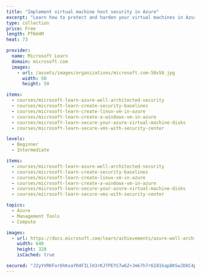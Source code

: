 ```yaml
---
title: "Implement virtual machine host security in Azure"
excerpt: "Learn how to protect and harden your virtual machines in Azure"
type: collection
price: Free
length: PT6H4M
heat: 73

provider:
  name: Microsoft Learn
  domain: microsoft.com
  images:
    - url: /assets/images/organizations/microsoft.com-50x50.jpg
      width: 50
      height: 50

items:
  - courses/microsoft-learn-azure-well-architected-security
  - courses/microsoft-learn-create-security-baselines
  - courses/microsoft-learn-create-linux-vm-in-azure
  - courses/microsoft-learn-create-a-windows-vm-in-azure
  - courses/microsoft-learn-secure-your-azure-virtual-machine-disks
  - courses/microsoft-learn-secure-vms-with-security-center

levels:
  - Beginner
  - Intermediate

items:
  - courses/microsoft-learn-azure-well-architected-security
  - courses/microsoft-learn-create-security-baselines
  - courses/microsoft-learn-create-linux-vm-in-azure
  - courses/microsoft-learn-create-a-windows-vm-in-azure
  - courses/microsoft-learn-secure-your-azure-virtual-machine-disks
  - courses/microsoft-learn-secure-vms-with-security-center

topics:
  - Azure
  - Management Tools
  - Compute

images:
  - url: https://docs.microsoft.com/learn/achievements/azure-well-architected-security-social.png
    width: 640
    height: 320
    isCached: true

secured: "J2yYVRKForbhKxaYR4FILlH3rKJTPEYS7w6Z+Jmk7h7r6I81kap8KSwJDbC4pxNXGzPnWy2he8tzorvPbS7W1SnwNxRrs++yag/vX2lozjZX91zCZuKK/OmwI2O2lJSfSs04P5N+63orXUNvyomRwqn4ffdxAtucJf8dNSD7SZDIDRhNVysTSAw6oombYtVeRCEIZayHpqI+qhFoQo2/gucOCDsTFac+FkgMweBRMvVIl36ypuLcl7R0CNEFSXFlC3Bn4ekQqUGvIhhv9JD8fTQELRwNpaw/wbYLQgmST4QNYuqM1wjpuCf2EpwQtxXng/gfji/chDpsyntUamL67w==;qdAZSyDlj1klqaqsuC9Hag=="
---
```


